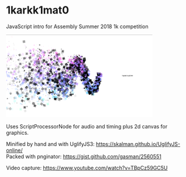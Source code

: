 # 1karkk1mat0
JavaScript intro for Assembly Summer 2018 1k competition

![Alt text](/screenshot.png?raw=true "Screenshot")

Uses ScriptProcessorNode for audio and timing plus 2d canvas for graphics.

Minified by hand and with UglifyJS3: https://skalman.github.io/UglifyJS-online/ <br/>
Packed with pnginator: https://gist.github.com/gasman/2560551

Video capture: https://www.youtube.com/watch?v=TBpCz59GC5U

